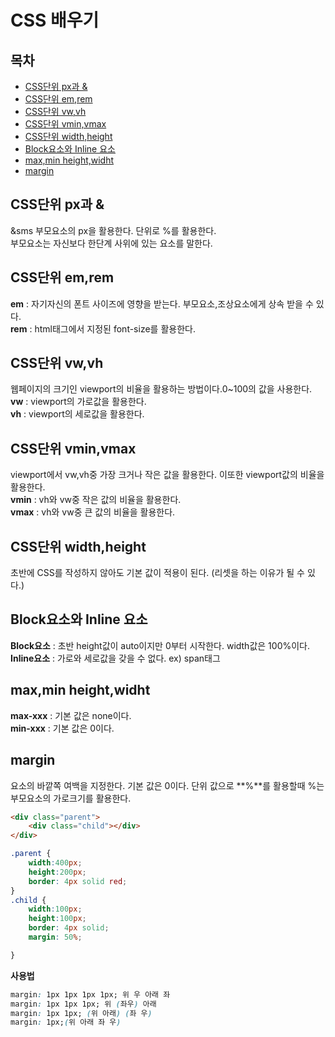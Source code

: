 # CSS 배우기  
**목차**
---
- [CSS단위 px과 &](#css단위-px과-&)  
- [CSS단위 em,rem](#css단위-em,rem)  
- [CSS단위 vw,vh](#css단위-vw,vh)  
- [CSS단위 vmin,vmax](#css단위-vmin,vmax)  
- [CSS단위 width,height](#css단위-width,height)  
- [Block요소와 Inline 요소](#block요소와-inline-요소)  
- [max,min height,widht](#max,min-height,widht)  
- [margin](#margin)  

## CSS단위 px과 &  
&sms 부모요소의 px을 활용한다. 단위로 %를 활용한다.  
부모요소는 자신보다 한단계 사위에 있는 요소를 말한다.    
## CSS단위 em,rem  
 **em** : 자기자신의 폰트 사이즈에 영향을 받는다. 부모요소,조상요소에게 상속 받을 수 있다.  
 **rem** : html태그에서 지정된 font-size를 활용한다.    
## CSS단위 vw,vh  
웹페이지의 크기인 viewport의 비율을 활용하는 방법이다.0~100의 값을 사용한다.  
 **vw** : viewport의 가로값을 활용한다.  
 **vh** : viewport의 세로값을 활용한다.  
## CSS단위 vmin,vmax  
viewport에서 vw,vh중 가장 크거나 작은 값을 활용한다. 이또한 viewport값의 비율을 활용한다.  
 **vmin** : vh와 vw중 작은 값의 비율을 활용한다.  
 **vmax** : vh와 vw중 큰 값의 비율을 활용한다.  
## CSS단위 width,height  
초반에 CSS를 작성하지 않아도 기본 값이 적용이 된다. (리셋을 하는 이유가 될 수 있다.)  
## Block요소와 Inline 요소  
 **Block요소** : 초반 height값이 auto이지만 0부터 시작한다. width값은 100%이다.  
 **Inline요소** : 가로와 세로값을 갖을 수 없다. ex) span태그  
## max,min height,widht  
 **max-xxx** : 기본 값은 none이다.  
 **min-xxx** : 기본 값은 0이다.  
## margin  
요소의 바깥쪽 여백을 지정한다. 기본 값은 0이다.
단위 값으로 **%**를 활용할때 %는 부모요소의 가로크기를 활용한다.  

```html
<div class="parent">
    <div class="child"></div>
</div>
```

```css
.parent {
    width:400px;
    height:200px;
    border: 4px solid red;
}
.child {
    width:100px;
    height:100px;
    border: 4px solid;
    margin: 50%;

}
```  
**사용법**  
```css
margin: 1px 1px 1px 1px; 위 우 아래 좌
margin: 1px 1px 1px; 위 (좌우) 아래
margin: 1px 1px; (위 아래) (좌 우)
margin: 1px;(위 아래 좌 우)
```  
